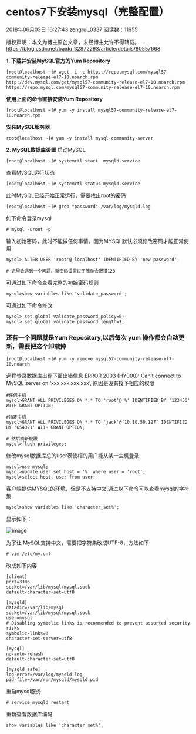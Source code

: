 # centos7下安装mysql（完整配置）

2018年06月03日 16:27:43 [zengrui_0337](https://me.csdn.net/baidu_32872293) 阅读数：11955

 版权声明：本文为博主原创文章，未经博主允许不得转载。	https://blog.csdn.net/baidu_32872293/article/details/80557668

**1. 下载并安装MySQL官方的Yum Repository**

```
[root@localhost ~]# wget -i -c https://repo.mysql.com/mysql57-community-release-el7-10.noarch.rpm
http://dev.mysql.com/get/mysql57-community-release-el7-10.noarch.rpm
https://repo.mysql.com/mysql57-community-release-el7-10.noarch.rpm
```

**使用上面的命令直接安装Yum Repository**

```
[root@localhost ~]# yum -y install mysql57-community-release-el7-10.noarch.rpm
```

**安装MySQL服务器**

```
root@localhost ~]# yum -y install mysql-community-server
```

**2. MySQL数据库设置** 
启动MySQL

```
[root@localhost ~]# systemctl start  mysqld.service
```

查看MySQL运行状态

```
[root@localhost ~]# systemctl status mysqld.service
```

此时MySQL已经开始正常运行，需要找出root的密码

```
[root@localhost ~]# grep "password" /var/log/mysqld.log
```

如下命令登录mysql

```
# mysql -uroot -p
```

输入初始密码，此时不能做任何事情，因为MYSQL默认必须修改密码才能正常使用

```
mysql> ALTER USER 'root'@'localhost' IDENTIFIED BY 'new password';

# 这里会遇到一个问题，新密码设置过于简单会报错123
```

可通过如下命令查看完整的初始密码规则

```
mysql>show variables like 'validate_password';
```

可通过如下命令修改

```
mysql> set global validate_password_policy=0;
mysql> set global validate_password_length=1;
```

### 还有一个问题就是Yum Repository,以后每次 yum 操作都会自动更新，需要把这个卸载掉

```
[root@localhost ~]# yum -y remove mysql57-community-release-el7-10.noarch
```

远程登录数据库出现下面出错信息 
ERROR 2003 (HY000): Can’t connect to MySQL server on ‘xxx.xxx.xxx.xxx’, 
原因是没有授予相应的权限

```
#任何主机
mysql>GRANT ALL PRIVILEGES ON *.* TO 'root'@'%' IDENTIFIED BY '123456' WITH GRANT OPTION;

#指定主机
mysql>GRANT ALL PRIVILEGES ON *.* TO 'jack'@’10.10.50.127’ IDENTIFIED BY '654321' WITH GRANT OPTION;

# 然后刷新权限
mysql>flush privileges;
```

修改mysql数据库总的user表使相的用户能从某一主机登录

```
mysql>use mysql;
mysql>update user set host = '%' where user = 'root';
mysql>select host, user from user;
```

客户端提供MYSQL的环境，但是不支持中文,通过以下命令可以查看mysql的字符集

```
mysql>show variables like 'character_set%';
```

显示如下：

![image](https://note.youdao.com/yws/public/resource/3603e7790bd5457e32e7db9b4b934ebf/xmlnote/79CB4D7450C948AC8DE3744F5CF8020D/2946)

为了让 MySQL支持中文，需要把字符集改成UTF-8，方法如下

```
# vim /etc/my.cnf
```

改成如下内容

```
[client]
port=3306
socket=/var/lib/mysql/mysql.sock
default-character-set=utf8

[mysqld]
datadir=/var/lib/mysql
socket=/var/lib/mysql/mysql.sock
user=mysql
# Disabling symbolic-links is recommended to prevent assorted security risks
symbolic-links=0
character-set-server=utf8

[mysql]
no-auto-rehash
default-character-set=utf8

[mysqld_safe]
log-error=/var/log/mysqld.log
pid-file=/var/run/mysqld/mysqld.pid
```

重启mysql服务

```
# service mysqld restart
```

重新查看数据库编码

```
show variables like 'character_set%';
```